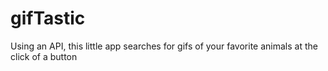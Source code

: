 # gifTastic
Using an API, this little app searches for gifs of your favorite animals at the click of a button
